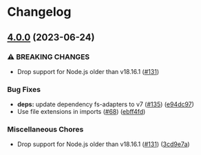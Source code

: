 # Changelog

## [4.0.0](https://github.com/meyfa/giantdb/compare/v3.1.0...v4.0.0) (2023-06-24)


### ⚠ BREAKING CHANGES

* Drop support for Node.js older than v18.16.1 ([#131](https://github.com/meyfa/giantdb/issues/131))

### Bug Fixes

* **deps:** update dependency fs-adapters to v7 ([#135](https://github.com/meyfa/giantdb/issues/135)) ([e94dc97](https://github.com/meyfa/giantdb/commit/e94dc970b8ad34a48dc3b9e2c9cf3f9db1519529))
* Use file extensions in imports ([#68](https://github.com/meyfa/giantdb/issues/68)) ([ebff4fd](https://github.com/meyfa/giantdb/commit/ebff4fd7a35bc3f7eeb618e832d4a17c1726a71c))


### Miscellaneous Chores

* Drop support for Node.js older than v18.16.1 ([#131](https://github.com/meyfa/giantdb/issues/131)) ([3cd9e7a](https://github.com/meyfa/giantdb/commit/3cd9e7abaa2c59373d7f00ede93567890d234a53))
